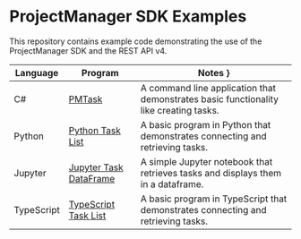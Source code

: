 # ProjectManager SDK Examples

This repository contains example code demonstrating the use of the ProjectManager SDK and the REST API v4.

| Language | Program | Notes }
| -------- | ------- | ----- |
| C#       | [PMTask](csharp/PmTask) | A command line application that demonstrates basic functionality like creating tasks. |
| Python   | [Python Task List](python/python_task_list.py) | A basic program in Python that demonstrates connecting and retrieving tasks. |
| Jupyter  | [Jupyter Task DataFrame](jupyter/TaskDataFrame.ipynb) | A simple Jupyter notebook that retrieves tasks and displays them in a dataframe. |
| TypeScript | [TypeScript Task List](https://github.com/projectmgr/projectmanager-sdk-examples/blob/main/typescript/src/index.ts) | A basic program in TypeScript that demonstrates connecting and retrieving tasks. |


